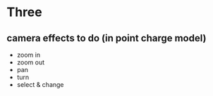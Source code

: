 # Three
## camera effects to do (in point charge model)
+ zoom in
+ zoom out
+ pan
+ turn
+ select & change
